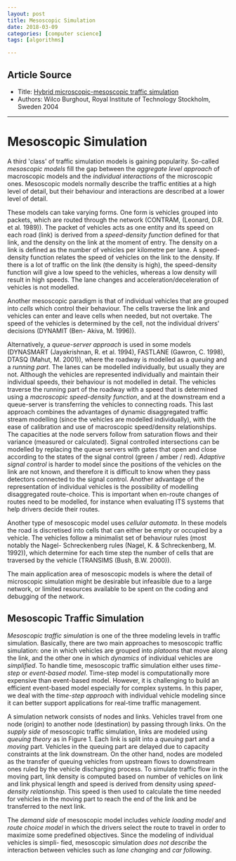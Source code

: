 ```yaml
---
layout: post
title: Mesoscopic Simulation
date: 2018-03-09
categories: [computer science]
tags: [algorithms]

---
```


## Article Source
* Title: [Hybrid microscopic-mesoscopic traffic simulation](https://www.kth.se/polopoly_fs/1.742065!/hybrid%20mesoscopic.pdf)
* Authors: Wilco Burghout, Royal Institute of Technology Stockholm, Sweden 2004

---

# Mesoscopic Simulation

A third 'class' of traffic simulation models is gaining popularity. So-called *mesoscopic models* fill the gap between the *aggregate level approach* of macroscopic models and the *individual interactions* of the microscopic ones. Mesoscopic models normally describe the traffic entities at a high level of detail, but their behaviour and interactions are described at a lower level of detail.

These models can take varying forms. One form is vehicles grouped into packets, which are routed through the network (CONTRAM, (Leonard, D.R. et al. 1989)). The packet of vehicles acts as one entity and its speed on each road (link) is derived from a *speed-density function* defined for that link, and the density on the link at the moment of entry. The density on a link is defined as the number of vehicles per kilometre per lane. A speed-density function relates the speed of vehicles on the link to the density. If there is a lot of traffic on the link (the density is high), the speed-density function will give a low speed to the vehicles, whereas a low density will result in high speeds. The lane changes and acceleration/deceleration of vehicles is not modelled.

Another mesoscopic paradigm is that of individual vehicles that are grouped into *cells* which control their behaviour. The cells traverse the link and vehicles can enter and leave cells when needed, but not overtake. The speed of the vehicles is determined by the cell, not the individual drivers' decisions (DYNAMIT (Ben- Akiva, M. 1996)).

Alternatively, a *queue-server approach* is used in some models (DYNASMART (Jayakrishnan, R. et al. 1994), FASTLANE (Gawron, C. 1998), DTASQ (Mahut, M. 2001)), where the roadway is modelled as a *queuing* and a *running part*. The lanes can be modelled individually, but usually they are not. Although the vehicles are represented individually and maintain their individual speeds, their behaviour is not modelled in detail. The vehicles traverse the running part of the roadway with a speed that is determined using a *macroscopic speed-density function*, and at the downstream end a queue-server is transferring the vehicles to connecting roads. This last approach combines the advantages of dynamic disaggregated traffic stream modelling (since the vehicles are modelled individually), with the ease of calibration and use of macroscopic speed/density relationships. The capacities at the node servers follow from saturation flows and their variance (measured or calculated). Signal controlled intersections can be modelled by replacing the queue servers with gates that open and close according to the states of the signal control (green / amber / red). *Adaptive signal control* is harder to model since the positions of the vehicles on the link are not known, and therefore it is difficult to know when they pass detectors connected to the signal control. Another advantage of the representation of individual vehicles is the possibility of modelling disaggregated route-choice. This is important when en-route changes of routes need to be modelled, for instance when evaluating ITS systems that help drivers decide their routes.

Another type of mesoscopic model uses *cellular automata*. In these models the road is discretised into cells that can either be empty or occupied by a vehicle. The vehicles follow a minimalist set of behaviour rules (most notably the Nagel- Schreckenberg rules (Nagel, K. & Schreckenberg, M. 1992)), which determine for each time step the number of cells that are traversed by the vehicle (TRANSIMS (Bush, B.W. 2000)).

The main application area of mesoscopic models is where the detail of microscopic simulation might be desirable but infeasible due to a large network, or limited resources available to be spent on the coding and debugging of the network.

## Mesoscopic Traffic Simulation

*Mesoscopic traffic simulation* is one of the three modeling levels in traffic simulation. Basically, there are two main approaches to mesoscopic traffic simulation: one in which vehicles are grouped into *platoons* that move along the link, and the other one in which *dynamics* of individual vehicles are *simplified*. To handle time, mesoscopic traffic simulation either uses *time-step* or *event-based model*. Time-step model is computationally more expensive than event-based model. However, it is challenging to build an efficient event-based model especially for complex systems. In this paper, we deal with the *time-step approach* with individual vehicle modeling since it can better support applications for real-time traffic management.

A simulation network consists of nodes and links. Vehicles travel from one node (origin) to another node (destination) by passing through links. On the *supply side* of mesoscopic traffic simulation, links are modeled using *queuing theory* as in Figure 1. Each link is split into a *queuing* part and a *moving* part. Vehicles in the queuing part are delayed due to capacity constraints at the link downstream. On the other hand, nodes are modeled as the transfer of queuing vehicles from upstream flows to downstream ones ruled by the vehicle discharging process. To simulate traffic flow in the moving part, link density is computed based on number of vehicles on link and link physical length and speed is derived from density using *speed-density relationship*. This speed is then used to calculate the time needed for vehicles in the moving part to reach the end of the link and be transferred to the next link.

The *demand side* of mesoscopic model includes *vehicle loading model* and *route choice model* in which the drivers select the route to travel in order to maximize some predefined objectives. Since the modeling of individual vehicles is simpli- fied, mesoscopic simulation *does not describe* the interaction between vehicles such as *lane changing* and *car following*.